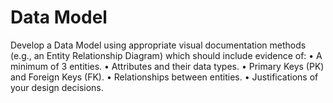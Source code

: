 
# Data Model
Develop a Data Model using appropriate visual documentation methods (e.g., an Entity Relationship Diagram) which should include evidence of:
• A minimum of 3 entities.
• Attributes and their data types.
• Primary Keys (PK) and Foreign Keys (FK).
• Relationships between entities.
• Justifications of your design decisions.


